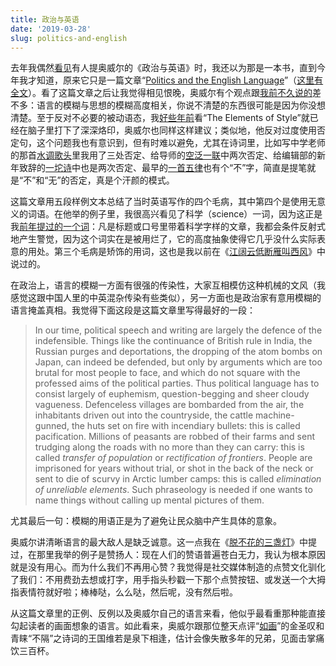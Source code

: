 ```yaml
---
title: 政治与英语
date: '2019-03-28'
slug: politics-and-english
---
```


去年我偶然[看见](/cn/2018/11/phd-or-work/)有人提奥威尔的《政治与英语》时，我还以为那是一本书，直到今年我才知道，原来它只是一篇文章“[Politics and the English Language](https://en.wikipedia.org/wiki/Politics_and_the_English_Language)”（[这里有全文](http://www.orwell.ru/library/essays/politics/english/e_polit/)）。看了这篇文章之后让我觉得相见恨晚，奥威尔有个观点跟[我前不久说的](/cn/2018/11/work/)差不多：语言的模糊与思想的模糊高度相关，你说不清楚的东西很可能是因为你没想清楚。至于反对不必要的被动语态，我[好些年前](/cn/2009/11/common-sense-in-english-writing/)看“The Elements of Style”就已经在脑子里打下了深深烙印，奥威尔也同样这样建议；类似地，他反对过度使用否定句，这个问题我也有意识到，但有时难以避免，尤其在诗词里，比如写中学老师的那首[水调歌头](/cn/2018/10/middle-school-teachers/)里我用了三处否定、给导师的[空泛一联](/cn/2017/10/zhao-couplet/)中两次否定、给编辑部的新年致辞的[一坨诗](/cn/2017/01/lucky/)中也是两次否定、最早的[一首五律](/cn/2015/10/wind/)也有个“不”字，简直是提笔就是“不”和“无”的否定，真是个汗颜的模式。

这篇文章用五段样例文本总结了当时英语写作的四个毛病，其中第四个是使用无意义的词语。在他举的例子里，我很高兴看见了科学（science）一词，因为这正是我[前年提过的一个词](/cn/2017/08/political-correct-diversity/)：凡是标题或口号里带着科学字样的文章，我都会条件反射式地产生警觉，因为这个词实在是被用烂了，它的高度抽象使得它几乎没什么实际表意的用处。第三个毛病是矫饰的用词，这也是我以前在《[江阔云低断雁叫西风](/cn/2014/06/on-writing/)》中说过的。

在政治上，语言的模糊一方面有很强的传染性，大家互相模仿这种机械的文风（我感觉这跟中国人里的中英混杂传染有些类似），另一方面也是政治家有意用模糊的语言掩盖真相。我觉得下面这段是这篇文章里写得最好的一段：

> In our time, political speech and writing are largely the defence of the indefensible. Things like the continuance of British rule in India, the Russian purges and deportations, the dropping of the atom bombs on Japan, can indeed be defended, but only by arguments which are too brutal for most people to face, and which do not square with the professed aims of the political parties. Thus political language has to consist largely of euphemism, question-begging and sheer cloudy vagueness. Defenceless villages are bombarded from the air, the inhabitants driven out into the countryside, the cattle machine-gunned, the huts set on fire with incendiary bullets: this is called pacification. Millions of peasants are robbed of their farms and sent trudging along the roads with no more than they can carry: this is called _transfer of population_ or _rectification of frontiers_. People are imprisoned for years without trial, or shot in the back of the neck or sent to die of scurvy in Arctic lumber camps: this is called _elimination of unreliable elements_. Such phraseology is needed if one wants to name things without calling up mental pictures of them.

尤其最后一句：模糊的用语正是为了避免让民众脑中产生具体的意象。

奥威尔讲清晰语言的最大敌人是缺乏诚意。这一点我在《[脱不花的三盏灯](/cn/2018/11/tuo-bu-hua/)》中提过，在那里我举的例子是赞扬人：现在人们的赞语普遍苍白无力，我认为根本原因就是没有用心。而为什么我们不再用心赞？我觉得是社交媒体制造的点赞文化驯化了我们：不用费劲去想或打字，用手指头秒戳一下那个点赞按钮、或发送一个大拇指表情符就好啦；棒棒哒，么么哒，然后呢，没有然后啦。

从这篇文章里的正例、反例以及奥威尔自己的语言来看，他似乎最看重那种能直接勾起读者的画面想象的语言。如此看来，奥威尔跟那位整天点评“[如画](/cn/2015/09/memory/)”的金圣叹和青睐“不隔”之诗词的王国维若是泉下相逢，估计会像失散多年的兄弟，见面击掌痛饮三百杯。
